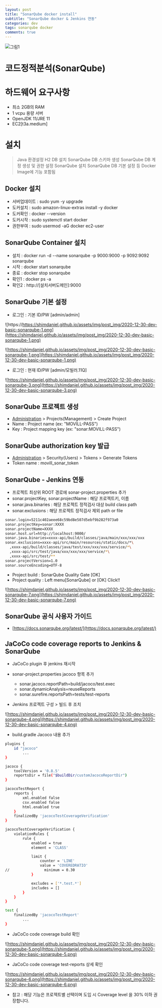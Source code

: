 ```yaml
---
layout: post
title: "SonarQube docker install"
subtitle: "SonarQube docker & Jenkins 연동"
categories: dev
tags: sonarqube docker
comments: true
---
```


![그림1](https://shimdaniel.github.io/assets/img/post_img/2020-12-30-dev-basic-sonarqube.png)

# 코드정적분석(SonarQube)

# 하드웨어 요구사항

- 최소 2GB의 RAM
- 1 vcpu 용량 서버
- OpenJDK 11/JRE 11
- EC2[t3a.medium]

# 설치

> Java 환경설정
H2 DB 설치
SonarQube DB 스키마 생성
SonarQube DB 계정 생성 및 권한 설정
SonarQube 설치
SonarQube DB 기본 설정 등 Docker Image에 기능 포함됨

## Docker 설치

- 서버업데이트 : sudo yum -y upgrade
- 도커설치 : sudo amazon-linux-extras install -y docker
- 도커확인 : docker --version
- 도커시작 : sudo systemctl start docker
- 권한부여 : sudo usermod -aG docker ec2-user

## SonarQube Container 설치

- 설치 : docker run -d --name sonarqube -p 9000:9000 -p 9092:9092 sonarqube
- 시작 : docker start sonarqube
- 종료 : docker stop sonarqube
- 확인1 : docker ps -a
- 확인2 : http://[설치서버도메인]:9000

## SonarQube 기본 설정

- 로그인 : 기본 ID/PW [admin/admin]

![https://https://shimdaniel.github.io/assets/img/post_img/2020-12-30-dev-basic-sonarqube-1.png](https://shimdaniel.github.io/assets/img/post_img/2020-12-30-dev-basic-sonarqube-1.png)

![https://shimdaniel.github.io/assets/img/post_img/2020-12-30-dev-basic-sonarqube-1.png](https://shimdaniel.github.io/assets/img/post_img/2020-12-30-dev-basic-sonarqube-1.png)

- 로그인 : 현재 ID/PW [admin/모빌러.11Q]

![https://shimdaniel.github.io/assets/img/post_img/2020-12-30-dev-basic-sonarqube-3.png](https://shimdaniel.github.io/assets/img/post_img/2020-12-30-dev-basic-sonarqube-3.png)

## SonarQube 프로젝트 생성

- [Administration](http://localhost:9000/admin) > Projects(Management) > Create Project
- Name : Project name (ex: "MOVILL-PASS")
- Key : Project mapping key (ex: "sonar:MOVILL-PASS")

## SonarQube authorization key 발급

- [Administration](http://localhost:9000/admin) > Security(Users) > Tokens > Generate Tokens
- Token name : movill_sonar_token

## SonarQube - Jenkins 연동

- 프로젝트 최상위 ROOT 경로에  sonar-project.properties  추가
- sonar.projectKey, sonar.projectName : 해당 프로젝트키, 이름
- sonar.java.binaries : 해당 프로젝트 정적검사 대상  build class path
- sonar.exclusions : 해당 프로젝트 정적검사 제외 path or file

```bash
sonar.login=5211c402aeee68c59bd8e507d5ebf9b282f973a0
sonar.projectKey=sonar:XXXX
sonar.projectName=XXXX
sonar.host.url=http://localhost:9000/
sonar.java.binaries=xxxx-api/build/classes/java/main/xxx/xxx/xxx
sonar.exclusions=xxxx-api/src/main/resources/static/docs/*\
  ,xxxx-api/build/classes/java/test/xxx/xxx/xxx/service/*\
  ,xxxx-api/src/test/java/xxx/xxx/xxx/service/*\
  ,xxxx-api/src/test/**
sonar.projectVersion=1.0
sonar.sourceEncoding=UTF-8
```

- Project build : SonarQube Quality Gate [OK]
- Project quality : Left menu[SonarQube] or [OK] Click!!

![https://shimdaniel.github.io/assets/img/post_img/2020-12-30-dev-basic-sonarqube-7.png](https://shimdaniel.github.io/assets/img/post_img/2020-12-30-dev-basic-sonarqube-7.png)

## SonarQube 공식 사용자 가이드

- [https://docs.sonarqube.org/latest/](https://docs.sonarqube.org/latest/)

## JaCoCo code coverage reports to Jenkins & SonarQube

- JaCoCo plugin 후 jenkins 재시작
- sonar-project.properties jacoco 항목 추가
    - sonar.jacoco.reportPath=build/jacoco/test.exec
    - sonar.dynamicAnalysis=reuseReports
    - sonar.surefire.reportsPath=tests/test-reports

- Jenkins 프로젝트 구성 > 빌드 후 조치

![https://shimdaniel.github.io/assets/img/post_img/2020-12-30-dev-basic-sonarqube-4.png](https://shimdaniel.github.io/assets/img/post_img/2020-12-30-dev-basic-sonarqube-4.png)

- build.gradle Jacoco 내용 추가

```bash
plugins {
    id "jacoco"
		...
}

jacoco {
    toolVersion = '0.8.5'
    reportsDir = file("$buildDir/customJacocoReportDir")
}

jacocoTestReport {
    reports {
        xml.enabled false
        csv.enabled false
        html.enabled true
    }
    finalizedBy 'jacocoTestCoverageVerification'
}

jacocoTestCoverageVerification {
    violationRules {
        rule {
            enabled = true
            element = 'CLASS'

            limit {
                counter = 'LINE'
                value = 'COVEREDRATIO'
//                minimum = 0.30
            }

            excludes = ['*.test.*']
            includes = []
        }
    }
}

test {
    finalizedBy 'jacocoTestReport'
		...
}
```

- JaCoCo code coverage build 확인

![https://shimdaniel.github.io/assets/img/post_img/2020-12-30-dev-basic-sonarqube-5.png](https://shimdaniel.github.io/assets/img/post_img/2020-12-30-dev-basic-sonarqube-5.png)

- JaCoCo code coverage test-reports 상세 확인

![https://shimdaniel.github.io/assets/img/post_img/2020-12-30-dev-basic-sonarqube-6.png](https://shimdaniel.github.io/assets/img/post_img/2020-12-30-dev-basic-sonarqube-6.png)

- 참고 : 해당 기능은 프로젝트별 선택이며 도입 시 Coverage level 을 30% 이하 권장합니다.